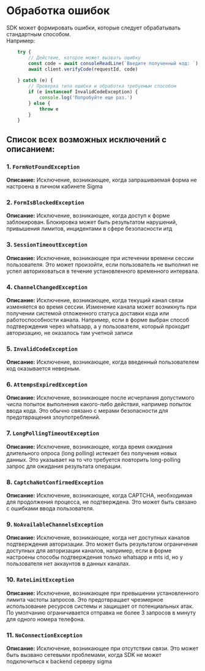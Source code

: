 # Обработка ошибок

SDK может формировать ошибки, которые следует обрабатывать стандартным способом. \
Например:

```ts
    try {
        // Действие, которое может вызвать ошибку
        const code = await consoleReadLine(`Введите полученный код: `)
        await client.verifyCode(requestId, code)
 
    } catch (e) {
        // Проверка типа ошибки и обработка требуемым способом
        if (e instanceof InvalidCodeException) {
            console.log('Попробуйте еще раз.') 
        } else {
            throw e
        }
    }

```

## Список всех возможных исключений с описанием:

### 1. `FormNotFoundException`
**Описание:** Исключение, возникающее, когда запрашиваемая форма не настроена в личном кабинете Sigma

### 2. `FormIsBlockedException`
**Описание:** Исключение, возникающее, когда доступ к форме заблокирован. Блокировка может быть результатом нарушений, привышения лимитов, инцидентами в сфере безопасности итд

### 3. `SessionTimeoutException`
**Описание:** Исключение, возникающее при истечении времени сессии пользователя. Это может произойти, если пользователь не выполнил не успел авториховаться в течение установленного временного интервала.

### 4. `ChannelChangedException`
**Описание:** Исключение, возникающее, когда текущий канал связи изменяется во время сессии. Изменение канала может возникнуть при получении системой отложенного статуса доставки кода или работоспособности канала. Например, если в форме выбран способ подтверждения через whatsapp, а у пользователя, который проходит авторизацию, не оказалось там учетной записи

### 5. `InvalidCodeException`
**Описание:** Исключение, возникающее, когда введенный пользователем код оказывается неверным.  

### 6. `AttempsExpiredException`
**Описание:** Исключение, возникающее после исчерпания допустимого числа попыток выполнения какого-либо действия, например попыток ввода кода. Это обычно связано с мерами безопасности для предотвращения злоупотреблений.

### 7. `LongPollingTimeoutException`
**Описание:** Исключение, возникающее, когда время ожидания длительного опроса (long polling) истекает без получения новых данных. Это указывает на то что требуется повторить long-polling запрос для ожидания результата операции.

### 8. `CaptchaNotConfirmedException`
**Описание:** Исключение, возникающее, когда CAPTCHA, необходимая для продолжения процесса, не подтверждена. Это может быть связано с ошибками ввода пользователя.

### 9. `NoAvailableChannelsException`
**Описание:** Исключение, возникающее, когда нет доступных каналов подтверждения авторизации. Это может быть результатом ограничения доступных для авторизации каналов, например, если в форме настроены способы подтверждения только whatsapp и mts id, но у пользователя нет аккаунтов в данных каналах.

### 10. `RateLimitException`
**Описание:** Исключение, возникающее при превышении установленного лимита частоты запросов. Это предотвращает чрезмерное использование ресурсов системы и защищает от потенциальных атак. По умолчанию ограничивается отправка не более 3 запросов в минуту для одного номера телефона.

### 11. `NoConnectionException`
**Описание:** Исключение, возникающее при отсутствии связи. Это может быть вызвано сетевыми проблемами, когда SDK не может подключиться к backend серверу sigma